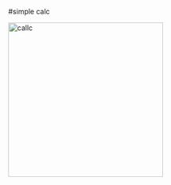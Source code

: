 #simple calc

<img width="311" alt="callc" src="https://user-images.githubusercontent.com/73497298/175923418-55535f8b-5404-4812-9545-15a9b2dba22f.png">
